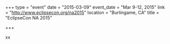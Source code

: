 +++
type = "event"
date = "2015-03-09"
event_date = "Mar 9-12, 2015"
link = "http://www.eclipsecon.org/na2015"
location = "Burlingame, CA"
title = "EclipseCon NA 2015"

+++

xx